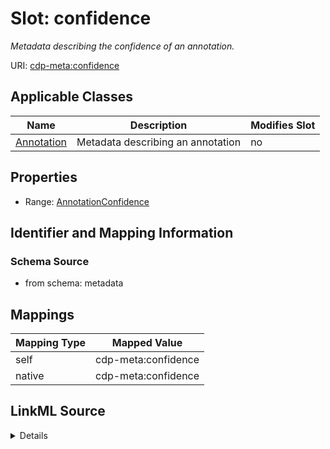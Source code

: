 

# Slot: confidence


_Metadata describing the confidence of an annotation._



URI: [cdp-meta:confidence](metadataconfidence)



<!-- no inheritance hierarchy -->





## Applicable Classes

| Name | Description | Modifies Slot |
| --- | --- | --- |
| [Annotation](Annotation.md) | Metadata describing an annotation |  no  |







## Properties

* Range: [AnnotationConfidence](AnnotationConfidence.md)





## Identifier and Mapping Information







### Schema Source


* from schema: metadata




## Mappings

| Mapping Type | Mapped Value |
| ---  | ---  |
| self | cdp-meta:confidence |
| native | cdp-meta:confidence |




## LinkML Source

<details>
```yaml
name: confidence
description: Metadata describing the confidence of an annotation.
from_schema: metadata
rank: 1000
alias: confidence
owner: Annotation
domain_of:
- Annotation
range: AnnotationConfidence
inlined: true
inlined_as_list: true

```
</details>